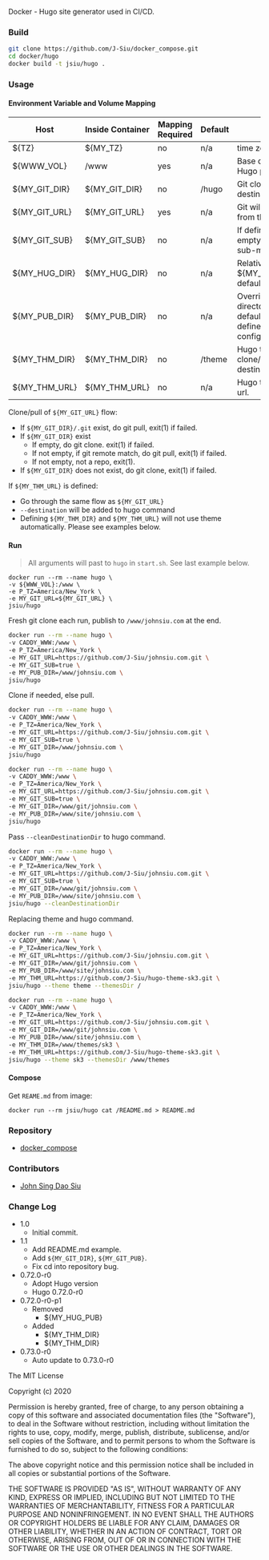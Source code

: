 Docker - Hugo site generator used in CI/CD.

### Build

```sh
git clone https://github.com/J-Siu/docker_compose.git
cd docker/hugo
docker build -t jsiu/hugo .
```

### Usage

#### Environment Variable and Volume Mapping

Host|Inside Container|Mapping Required|Default|Usage
---|---|---|---|---
${TZ}|${MY_TZ}|no|n/a|time zone
${WWW_VOL}|/www|yes|n/a|Base dir/volume Hugo publish to
${MY_GIT_DIR}|${MY_GIT_DIR}|no|/hugo|Git clone/pull destination.
${MY_GIT_URL}|${MY_GIT_URL}|yes|n/a|Git will clone/pull from this URL.
${MY_GIT_SUB}|${MY_GIT_SUB}|no|n/a|If defined(not empty), pull git sub-module
${MY_HUG_DIR}|${MY_HUG_DIR}|no|n/a|Relative path to ${MY_GIT_DIR}, default empty.
${MY_PUB_DIR}|${MY_PUB_DIR}|no|n/a|Override publish directory. Hugo default `public` or defined in site config(`publishDir`).
${MY_THM_DIR}|${MY_THM_DIR}|no|/theme|Hugo theme clone/pull destination.
${MY_THM_URL}|${MY_THM_URL}|no|n/a|Hugo theme repo url.

Clone/pull of `${MY_GIT_URL}` flow:

- If `${MY_GIT_DIR}/.git` exist, do git pull, exit(1) if failed.
- If `${MY_GIT_DIR}` exist
  - If empty, do git clone. exit(1) if failed.
  - If not empty, if git remote match, do git pull, exit(1) if failed.
  - If not empty, not a repo, exit(1).
- If `${MY_GIT_DIR}` does not exist, do git clone, exit(1) if failed.

If `${MY_THM_URL}` is defined:

- Go through the same flow as `${MY_GIT_URL}`
- `--destination` will be added to hugo command
- Defining `${MY_THM_DIR}` and `${MY_THM_URL}` will not use theme automatically. Please see examples below.

#### Run

> All arguments will past to `hugo` in `start.sh`. See last example below.

```docker
docker run --rm --name hugo \
-v ${WWW_VOL}:/www \
-e P_TZ=America/New_York \
-e MY_GIT_URL=${MY_GIT_URL} \
jsiu/hugo
```

Fresh git clone each run, publish to `/www/johnsiu.com` at the end.

```sh
docker run --rm --name hugo \
-v CADDY_WWW:/www \
-e P_TZ=America/New_York \
-e MY_GIT_URL=https://github.com/J-Siu/johnsiu.com.git \
-e MY_GIT_SUB=true \
-e MY_PUB_DIR=/www/johnsiu.com \
jsiu/hugo
```

Clone if needed, else pull.

```sh
docker run --rm --name hugo \
-v CADDY_WWW:/www \
-e P_TZ=America/New_York \
-e MY_GIT_URL=https://github.com/J-Siu/johnsiu.com.git \
-e MY_GIT_SUB=true \
-e MY_GIT_DIR=/www/johnsiu.com \
jsiu/hugo
```

```sh
docker run --rm --name hugo \
-v CADDY_WWW:/www \
-e P_TZ=America/New_York \
-e MY_GIT_URL=https://github.com/J-Siu/johnsiu.com.git \
-e MY_GIT_SUB=true \
-e MY_GIT_DIR=/www/git/johnsiu.com \
-e MY_PUB_DIR=/www/site/johnsiu.com \
jsiu/hugo
```

Pass `--cleanDestinationDir` to hugo command.

```sh
docker run --rm --name hugo \
-v CADDY_WWW:/www \
-e P_TZ=America/New_York \
-e MY_GIT_URL=https://github.com/J-Siu/johnsiu.com.git \
-e MY_GIT_SUB=true \
-e MY_GIT_DIR=/www/git/johnsiu.com \
-e MY_PUB_DIR=/www/site/johnsiu.com \
jsiu/hugo --cleanDestinationDir
```

Replacing theme and hugo command.

```sh
docker run --rm --name hugo \
-v CADDY_WWW:/www \
-e P_TZ=America/New_York \
-e MY_GIT_URL=https://github.com/J-Siu/johnsiu.com.git \
-e MY_GIT_DIR=/www/git/johnsiu.com \
-e MY_PUB_DIR=/www/site/johnsiu.com \
-e MY_THM_URL=https://github.com/J-Siu/hugo-theme-sk3.git \
jsiu/hugo --theme theme --themesDir /
```

```sh
docker run --rm --name hugo \
-v CADDY_WWW:/www \
-e P_TZ=America/New_York \
-e MY_GIT_URL=https://github.com/J-Siu/johnsiu.com.git \
-e MY_GIT_DIR=/www/git/johnsiu.com \
-e MY_PUB_DIR=/www/site/johnsiu.com \
-e MY_THM_DIR=/www/themes/sk3 \
-e MY_THM_URL=https://github.com/J-Siu/hugo-theme-sk3.git \
jsiu/hugo --theme sk3 --themesDir /www/themes
```

#### Compose

Get `REAME.md` from image:

```docker
docker run --rm jsiu/hugo cat /README.md > README.md
```

### Repository

- [docker_compose](https://github.com/J-Siu/docker_compose)

### Contributors

- [John Sing Dao Siu](https://github.com/J-Siu)

### Change Log

- 1.0
  - Initial commit.
- 1.1
  - Add README.md example.
  - Add `${MY_GIT_DIR}`, `${MY_GIT_PUB}`.
  - Fix cd into repository bug.
- 0.72.0-r0
  - Adopt Hugo version
  - Hugo 0.72.0-r0
- 0.72.0-r0-p1
  - Removed
    - ${MY_HUG_PUB}
  - Added
    - ${MY_THM_DIR}
    - ${MY_THM_DIR}
- 0.73.0-r0
  - Auto update to 0.73.0-r0
<!--CHANGE-LOG-END-->

The MIT License

Copyright (c) 2020

Permission is hereby granted, free of charge, to any person obtaining a copy of this software and associated documentation files (the "Software"), to deal in the Software without restriction, including without limitation the rights to use, copy, modify, merge, publish, distribute, sublicense, and/or sell copies of the Software, and to permit persons to whom the Software is furnished to do so, subject to the following conditions:

The above copyright notice and this permission notice shall be included in all copies or substantial portions of the Software.

THE SOFTWARE IS PROVIDED "AS IS", WITHOUT WARRANTY OF ANY KIND, EXPRESS OR IMPLIED, INCLUDING BUT NOT LIMITED TO THE WARRANTIES OF MERCHANTABILITY, FITNESS FOR A PARTICULAR PURPOSE AND NONINFRINGEMENT. IN NO EVENT SHALL THE AUTHORS OR COPYRIGHT HOLDERS BE LIABLE FOR ANY CLAIM, DAMAGES OR OTHER LIABILITY, WHETHER IN AN ACTION OF CONTRACT, TORT OR OTHERWISE, ARISING FROM, OUT OF OR IN CONNECTION WITH THE SOFTWARE OR THE USE OR OTHER DEALINGS IN THE SOFTWARE.
